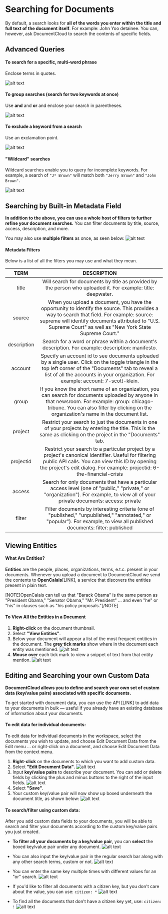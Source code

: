 # Searching for Documents
By default, a search looks for **all of the words you enter within the title and full text of the document itself**. For example: John Yoo detainee. You can, however, ask DocumentCloud to search the contents of specific fields.
## Advanced Queries

#### To search for a specific, multi-word phrase
Enclose terms in quotes.

![alt text](../images/search_documents/robert.png)

#### To group searches (search for two keywords at once)
Use **and** and **or** and enclose your search in parentheses.

![alt text](../images/search_documents/geithner.png)

#### To exclude a keyword from a search
Use an exclamation point.

![alt text](../images/search_documents/madoff.png)

#### "Wildcard" searches
Wildcard searches enable you to query for incomplete keywords. For example, a search of `"J* Brown"` will match both `"Jerry Brown"` and `"John Brown"`.

![alt text](../images/search_documents/wildcard.png)
## Searching by Built-in Metadata Field

**In addition to the above, you can use a whole host of filters to further refine your document searches.** You can filter documents by title, source, access, description, and more. 

You may also use **multiple filters** as once, as seen below:
![alt text](../images/search_documents/search_documents1.png)

#### Metadata Filters
Below is a list of all the filters you may use and what they mean.

**TERM**|**DESCRIPTION**
:-----:|:-----:
title|Will search for documents by title as provided by the person who uploaded it. For example: title: deepwater.
source|When you upload a document, you have the opportunity to identify the source. This provides a way to search that field. For example: source: supreme will identify documents attributed to "U.S. Supreme Court" as well as "New York State Supreme Court."
description|Search for a word or phrase within a document's description. For example: description: manifesto.
account|Specify an account id to see documents uploaded by a single user. Click on the toggle triangle in the top left corner of the "Documents" tab to reveal a list of all the accounts in your organization. For example: account: 7-scott-klein.
group|If you know the short name of an organization, you can search for documents uploaded by anyone in that newsroom. For example: group: chicago-tribune. You can also filter by clicking on the organization's name in the document list.
project|Restrict your search to just the documents in one of your projects by entering the title. This is the same as clicking on the project in the "Documents" tab.
projectid|Restrict your search to a particular project by a project's canonical identifier. Useful for filtering public API calls. You can view this ID by opening the project's edit dialog. For example: projectid: 6-the-financial-crisis
access|Search for only documents that have a particular access level (one of "public," "private," or "organization"). For example, to view all of your private documents: access: private
filter|Filter documents by interesting criteria (one of "published," "unpublished," "annotated," or "popular"). For example, to view all published documents: filter: published

## Viewing Entities

#### What Are Entities?
**Entities** are the people, places, organizations, terms, e.t.c. present in your documents. Whenever you upload a document to DocumentCloud we send the contents to **OpenCalais**[LINK], a service that discovers the entities present in plain text. 

[NOTE]OpenCalais can tell us that "Barack Obama" is the same person as "President Obama," "Senator Obama," "Mr. President" ... and even "he" or "his" in clauses such as "his policy proposals."[/NOTE]

#### To View All the Entities in a Document
1. **Right-click** on the document thumbnail.
2. Select **"View Entities"**.
3. Below your document will appear a list of the most frequent entities in the document. The **grey tick marks** show where in the document each entity was mentioned.
    ![alt text](../images/search_documents/search_documents2.gif)
4. **Mouse over** each tick mark to view a snippet of text from that entity mention.
    ![alt text](../images/search_documents/search_documents3.gif)



## Editing and Searching your own Custom Data

**DocumentCloud allows you to define and search your own set of custom data (key/value pairs) associated with specific documents.**

To get started with document data, you can use the API [LINK] to add data to your documents in bulk — useful if you already have an existing database of information about your documents.

#### To edit data for individual documents:

To edit data for individual documents in the workspace, select the documents you wish to update, and choose Edit Document Data from the Edit menu ... or right-click on a document, and choose Edit Document Data from the context menu.

1. **Right-click** on the documents to which you want to add custom data.
2. Select **"Edit Document Data"**.
    ![alt text](../images/search_documents/search_documents4.gif)
3. Input **key/value pairs** to describe your document. You can add or delete fields by clicking the plus and minus buttons to the right of the input fields.
    ![alt text](../images/search_documents/search_documents5.gif)
4. Select **"Save"**.
5. Your custom key/value pair will now show up boxed underneath the document title, as shown below:
![alt text](../images/search_documents/search_documents2.png)

#### To search/filter using custom data:

After you add custom data fields to your documents, you will be able to search and filter your documents according to the custom key/value pairs you just created.

* **To filter all your documents by a key/value pair**, you can **select** the boxed key/value pair under any document. 
![alt text](../images/search_documents/search_documents3.png)
* You can also input the key/value pair in the regular search bar along with any other search terms, custom or not.
![alt text](../images/search_documents/search_documents4.png)


* You can enter the same key multiple times with different values for an "or" search. 
![alt text](../images/search_documents/customboth.png)

* If you'd like to filter all documents with a citizen key, but you don't care about the value, you can use: `citizen: *`
![alt text](../images/search_documents/customall.png)

* To find all the documents that don't have a citizen key yet, use: `citizen: !`
![alt text](../images/search_documents/customnone.png)




